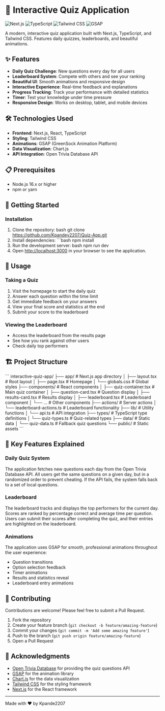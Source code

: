 # 🧠 Interactive Quiz Application

![Next.js](https://img.shields.io/badge/Next.js-13.0+-000000?style=for-the-badge&logo=next.js&logoColor=white)
![TypeScript](https://img.shields.io/badge/TypeScript-4.9+-3178C6?style=for-the-badge&logo=typescript&logoColor=white)
![Tailwind CSS](https://img.shields.io/badge/Tailwind_CSS-3.0+-38B2AC?style=for-the-badge&logo=tailwind-css&logoColor=white)
![GSAP](https://img.shields.io/badge/GSAP-3.0+-88CE02?style=for-the-badge&logo=greensock&logoColor=white)

A modern, interactive quiz application built with Next.js, TypeScript, and Tailwind CSS. Features daily quizzes, leaderboards, and beautiful animations.

## ✨ Features

- **Daily Quiz Challenge**: New questions every day for all users
- **Leaderboard System**: Compete with others and see your ranking
- **Beautiful UI**: Smooth animations and responsive design
- **Interactive Experience**: Real-time feedback and explanations
- **Progress Tracking**: Track your performance with detailed statistics
- **Timer**: Test your knowledge under time pressure
- **Responsive Design**: Works on desktop, tablet, and mobile devices

## 🛠️ Technologies Used

- **Frontend**: Next.js, React, TypeScript
- **Styling**: Tailwind CSS
- **Animations**: GSAP (GreenSock Animation Platform)
- **Data Visualization**: Chart.js
- **API Integration**: Open Trivia Database API

## 📋 Prerequisites

- Node.js 16.x or higher
- npm or yarn

## 🚀 Getting Started

### Installation

1. Clone the repository:
   bash
   git clone https://github.com/Kpandey2207/Quiz-App.git
2. Install dependencies:
   \`\`\`bash
   npm install
3. Run the development server:
   bash
   npm run dev
4. Open [http://localhost:3000](http://localhost:3000) in your browser to see the application.

## 📖 Usage

### Taking a Quiz

1. Visit the homepage to start the daily quiz
2. Answer each question within the time limit
3. Get immediate feedback on your answers
4. View your final score and statistics at the end
5. Submit your score to the leaderboard

### Viewing the Leaderboard

- Access the leaderboard from the results page
- See how you rank against other users
- Check daily top performers

## 🏗️ Project Structure

\`\`\`
interactive-quiz-app/
├── app/                  # Next.js app directory
│   ├── layout.tsx        # Root layout
│   ├── page.tsx          # Homepage
│   └── globals.css       # Global styles
├── components/           # React components
│   ├── quiz-container.tsx    # Main quiz container
│   ├── question-card.tsx     # Question display
│   ├── results-card.tsx      # Results display
│   ├── leaderboard.tsx       # Leaderboard component
│   └── ...               # Other components
├── actions/              # Server actions
│   └── leaderboard-actions.ts # Leaderboard functionality
├── lib/                  # Utility functions
│   └── api.ts            # API integration
├── types/                # TypeScript type definitions
│   └── quiz-types.ts     # Quiz-related types
├── data/                 # Static data
│   └── quiz-data.ts      # Fallback quiz questions
└── public/               # Static assets
\`\`\`

## 🎯 Key Features Explained

### Daily Quiz System

The application fetches new questions each day from the Open Trivia Database API. All users get the same questions on a given day, but in a randomized order to prevent cheating. If the API fails, the system falls back to a set of local questions.

### Leaderboard

The leaderboard tracks and displays the top performers for the current day. Scores are ranked by percentage correct and average time per question. Users can submit their scores after completing the quiz, and their entries are highlighted on the leaderboard.

### Animations

The application uses GSAP for smooth, professional animations throughout the user experience:

- Question transitions
- Option selection feedback
- Timer animations
- Results and statistics reveal
- Leaderboard entry animations

## 🤝 Contributing

Contributions are welcome! Please feel free to submit a Pull Request.

1. Fork the repository
2. Create your feature branch (`git checkout -b feature/amazing-feature`)
3. Commit your changes (`git commit -m 'Add some amazing feature'`)
4. Push to the branch (`git push origin feature/amazing-feature`)
5. Open a Pull Request

## 🙏 Acknowledgments

- [Open Trivia Database](https://opentdb.com/) for providing the quiz questions API
- [GSAP](https://greensock.com/gsap/) for the animation library
- [Chart.js](https://www.chartjs.org/) for the data visualization
- [Tailwind CSS](https://tailwindcss.com/) for the styling framework
- [Next.js](https://nextjs.org/) for the React framework

---

Made with ❤️ by Kpande2207
